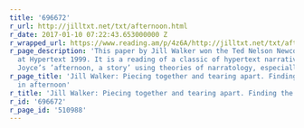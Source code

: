 ```yaml
---
title: '696672'
r_url: http://jilltxt.net/txt/afternoon.html
r_date: 2017-01-10 07:22:43.653000000 Z
r_wrapped_url: https://www.reading.am/p/4z6A/http://jilltxt.net/txt/afternoon.html
r_page_description: 'This paper by Jill Walker won the Ted Nelson Newcomer''s Award
  at Hypertext 1999. It is a reading of a classic of hypertext narrative: Michael
  Joyce’s ’afternoon, a story’ using theories of narratology, especially Genette.'
r_page_title: 'Jill Walker: Piecing together and tearing apart. Finding the story
  in afternoon'
r_title: 'Jill Walker: Piecing together and tearing apart. Finding the story in afternoon'
r_id: '696672'
r_page_id: '510988'
---
```


